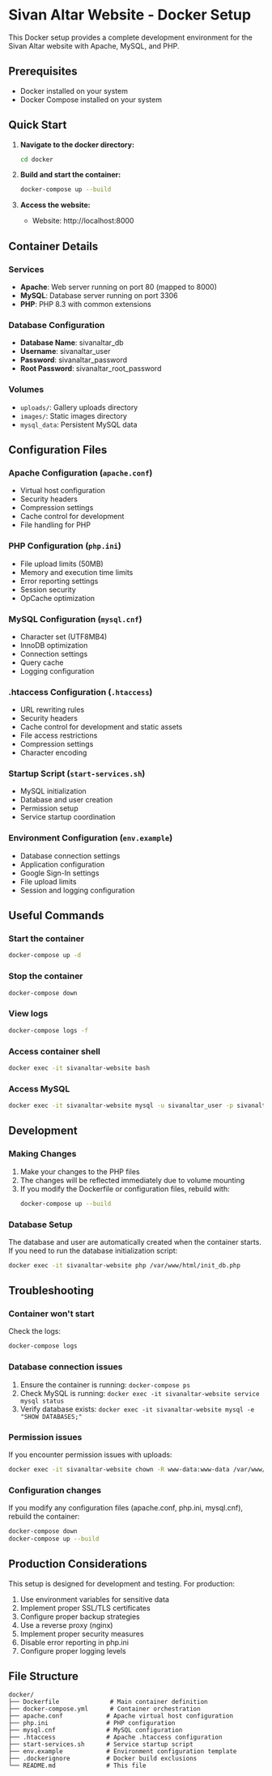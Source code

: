# Sivan Altar Website - Docker Setup

This Docker setup provides a complete development environment for the Sivan Altar website with Apache, MySQL, and PHP.

## Prerequisites

- Docker installed on your system
- Docker Compose installed on your system

## Quick Start

1. **Navigate to the docker directory:**
   ```bash
   cd docker
   ```

2. **Build and start the container:**
   ```bash
   docker-compose up --build
   ```

3. **Access the website:**
   - Website: http://localhost:8000

## Container Details

### Services
- **Apache**: Web server running on port 80 (mapped to 8000)
- **MySQL**: Database server running on port 3306
- **PHP**: PHP 8.3 with common extensions

### Database Configuration
- **Database Name**: sivanaltar_db
- **Username**: sivanaltar_user
- **Password**: sivanaltar_password
- **Root Password**: sivanaltar_root_password

### Volumes
- `uploads/`: Gallery uploads directory
- `images/`: Static images directory
- `mysql_data`: Persistent MySQL data

## Configuration Files

### Apache Configuration (`apache.conf`)
- Virtual host configuration
- Security headers
- Compression settings
- Cache control for development
- File handling for PHP

### PHP Configuration (`php.ini`)
- File upload limits (50MB)
- Memory and execution time limits
- Error reporting settings
- Session security
- OpCache optimization

### MySQL Configuration (`mysql.cnf`)
- Character set (UTF8MB4)
- InnoDB optimization
- Connection settings
- Query cache
- Logging configuration

### .htaccess Configuration (`.htaccess`)
- URL rewriting rules
- Security headers
- Cache control for development and static assets
- File access restrictions
- Compression settings
- Character encoding

### Startup Script (`start-services.sh`)
- MySQL initialization
- Database and user creation
- Permission setup
- Service startup coordination

### Environment Configuration (`env.example`)
- Database connection settings
- Application configuration
- Google Sign-In settings
- File upload limits
- Session and logging configuration

## Useful Commands

### Start the container
```bash
docker-compose up -d
```

### Stop the container
```bash
docker-compose down
```

### View logs
```bash
docker-compose logs -f
```

### Access container shell
```bash
docker exec -it sivanaltar-website bash
```

### Access MySQL
```bash
docker exec -it sivanaltar-website mysql -u sivanaltar_user -p sivanaltar_db
```

## Development

### Making Changes
1. Make your changes to the PHP files
2. The changes will be reflected immediately due to volume mounting
3. If you modify the Dockerfile or configuration files, rebuild with:
   ```bash
   docker-compose up --build
   ```

### Database Setup
The database and user are automatically created when the container starts. If you need to run the database initialization script:

```bash
docker exec -it sivanaltar-website php /var/www/html/init_db.php
```

## Troubleshooting

### Container won't start
Check the logs:
```bash
docker-compose logs
```

### Database connection issues
1. Ensure the container is running: `docker-compose ps`
2. Check MySQL is running: `docker exec -it sivanaltar-website service mysql status`
3. Verify database exists: `docker exec -it sivanaltar-website mysql -e "SHOW DATABASES;"`

### Permission issues
If you encounter permission issues with uploads:
```bash
docker exec -it sivanaltar-website chown -R www-data:www-data /var/www/html/uploads
```

### Configuration changes
If you modify any configuration files (apache.conf, php.ini, mysql.cnf), rebuild the container:
```bash
docker-compose down
docker-compose up --build
```

## Production Considerations

This setup is designed for development and testing. For production:

1. Use environment variables for sensitive data
2. Implement proper SSL/TLS certificates
3. Configure proper backup strategies
4. Use a reverse proxy (nginx)
5. Implement proper security measures
6. Disable error reporting in php.ini
7. Configure proper logging levels

## File Structure

```
docker/
├── Dockerfile              # Main container definition
├── docker-compose.yml      # Container orchestration
├── apache.conf            # Apache virtual host configuration
├── php.ini                # PHP configuration
├── mysql.cnf              # MySQL configuration
├── .htaccess              # Apache .htaccess configuration
├── start-services.sh      # Service startup script
├── env.example            # Environment configuration template
├── .dockerignore          # Docker build exclusions
└── README.md              # This file
```